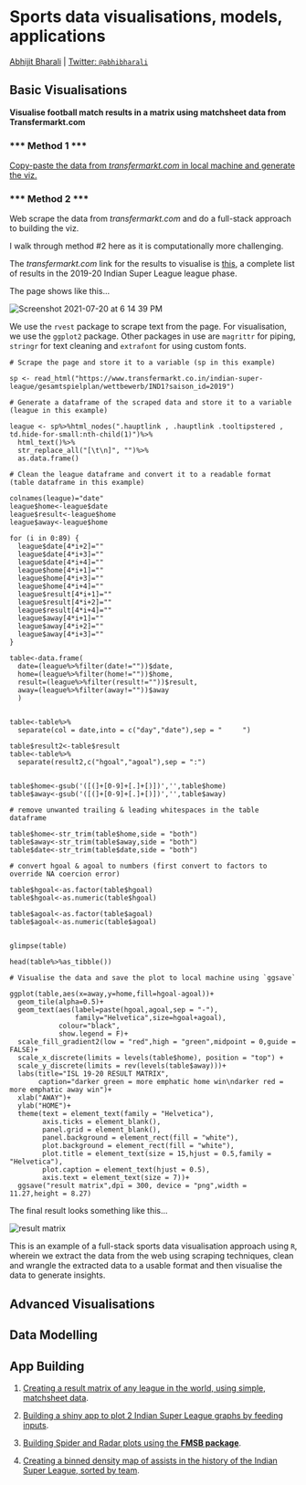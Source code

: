 # Sports data visualisations, models, applications

[Abhijit Bharali](https://abhijitbharali.com/) | [Twitter: `@abhibharali`](https://twitter.com/abhibharali)

## Basic Visualisations

**Visualise football match results in a matrix using matchsheet data from Transfermarkt.com**

### *** **Method 1** ***

[Copy-paste the data from _transfermarkt.com_ in local machine and generate the viz.](https://github.com/abhjtbhrli/Projects/blob/master/resultmatrix.R)

### *** **Method 2** ***

Web scrape the data from _transfermarkt.com_ and do a full-stack approach to building the viz.

I walk through method #2 here as it is computationally more challenging.

The _transfermarkt.com_ link for the results to visualise is [this](https://www.transfermarkt.co.in/indian-super-league/gesamtspielplan/wettbewerb/IND1?saison_id=2019), a complete list of results in the 2019-20 Indian Super League league phase.

The page shows like this...

![Screenshot 2021-07-20 at 6 14 39 PM](https://user-images.githubusercontent.com/37649445/126326223-4af082d6-3ecf-4ef0-ac76-56964bfc3a46.png)

We use the `rvest` package to scrape text from the page. For visualisation, we use the `ggplot2` package. Other packages in use are `magrittr` for piping, `stringr` for text cleaning and `extrafont` for using custom fonts.

```
# Scrape the page and store it to a variable (sp in this example)

sp <- read_html("https://www.transfermarkt.co.in/indian-super-league/gesamtspielplan/wettbewerb/IND1?saison_id=2019")

# Generate a dataframe of the scraped data and store it to a variable (league in this example)

league <- sp%>%html_nodes(".hauptlink , .hauptlink .tooltipstered , td.hide-for-small:nth-child(1)")%>%
  html_text()%>%
  str_replace_all("[\t\n]", "")%>%
  as.data.frame()
  
# Clean the league dataframe and convert it to a readable format (table dataframe in this example)

colnames(league)="date"
league$home<-league$date
league$result<-league$home
league$away<-league$home

for (i in 0:89) {
  league$date[4*i+2]=""
  league$date[4*i+3]=""
  league$date[4*i+4]=""
  league$home[4*i+1]=""
  league$home[4*i+3]=""
  league$home[4*i+4]=""
  league$result[4*i+1]=""
  league$result[4*i+2]=""
  league$result[4*i+4]=""
  league$away[4*i+1]=""
  league$away[4*i+2]=""
  league$away[4*i+3]=""
}

table<-data.frame(
  date=(league%>%filter(date!=""))$date,
  home=(league%>%filter(home!=""))$home,
  result=(league%>%filter(result!=""))$result,
  away=(league%>%filter(away!=""))$away
  )


table<-table%>%
  separate(col = date,into = c("day","date"),sep = "     ")

table$result2<-table$result
table<-table%>%
  separate(result2,c("hgoal","agoal"),sep = ":")


table$home<-gsub('([(]+[0-9]+[.]+[)])','',table$home)
table$away<-gsub('([(]+[0-9]+[.]+[)])','',table$away)

# remove unwanted trailing & leading whitespaces in the table dataframe

table$home<-str_trim(table$home,side = "both")
table$away<-str_trim(table$away,side = "both")
table$date<-str_trim(table$date,side = "both")

# convert hgoal & agoal to numbers (first convert to factors to override NA coercion error)

table$hgoal<-as.factor(table$hgoal)
table$hgoal<-as.numeric(table$hgoal)

table$agoal<-as.factor(table$agoal)
table$agoal<-as.numeric(table$agoal)


glimpse(table)

head(table%>%as_tibble())

# Visualise the data and save the plot to local machine using `ggsave`

ggplot(table,aes(x=away,y=home,fill=hgoal-agoal))+
  geom_tile(alpha=0.5)+
  geom_text(aes(label=paste(hgoal,agoal,sep = "-"),
                family="Helvetica",size=hgoal+agoal),
            colour="black",
            show.legend = F)+
  scale_fill_gradient2(low = "red",high = "green",midpoint = 0,guide = FALSE)+
  scale_x_discrete(limits = levels(table$home), position = "top") + 
  scale_y_discrete(limits = rev(levels(table$away)))+
  labs(title="ISL 19-20 RESULT MATRIX",
       caption="darker green = more emphatic home win\ndarker red = more emphatic away win")+
  xlab("AWAY")+
  ylab("HOME")+
  theme(text = element_text(family = "Helvetica"),
        axis.ticks = element_blank(),
        panel.grid = element_blank(),
        panel.background = element_rect(fill = "white"),
        plot.background = element_rect(fill = "white"),
        plot.title = element_text(size = 15,hjust = 0.5,family = "Helvetica"),
        plot.caption = element_text(hjust = 0.5),
        axis.text = element_text(size = 7))+
  ggsave("result matrix",dpi = 300, device = "png",width = 11.27,height = 8.27)
```

The final result looks something like this...

![result matrix](https://user-images.githubusercontent.com/37649445/126327305-c618059f-f881-4a20-b1d5-9d22034b087d.png)

This is an example of a full-stack sports data visualisation approach using `R`, wherein we extract the data from the web using scraping techniques, clean and wrangle the extracted data to a usable format and then visualise the data to generate insights. 

## Advanced Visualisations

## Data Modelling

## App Building

1. [Creating a result matrix of any league in the world, using simple, matchsheet data](https://github.com/abhijitbharalianalyst/basic/blob/master/resultmatrix.R).

2. [Building a shiny app to plot 2 Indian Super League graphs by feeding inputs](https://github.com/abhijitbharalianalyst/basic/blob/master/usagerate.R).

3. [Building Spider and Radar plots using the **FMSB package**](https://github.com/abhijitbharalianalyst/basic/blob/master/spiderplot.R).

4. [Creating a binned density map of assists in the history of the Indian Super League, sorted by team](https://github.com/abhijitbharalianalyst/basic/blob/master/isl_assists.r).
